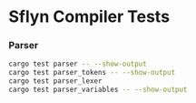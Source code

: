 # Sflyn Compiler Tests

### Parser
```sh
cargo test parser -- --show-output
cargo test parser_tokens -- --show-output
cargo test parser_lexer
cargo test parser_variables -- --show-output
```
